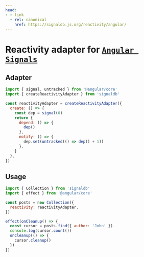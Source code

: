 ```yaml
---
head:
- - link
  - rel: canonical
    href: https://signaldb.js.org/reactivity/angular/
---
```

# Reactivity adapter for [`Angular Signals`](https://angular.io/guide/signals)

## Adapter

```js
import { signal, untracked } from '@angular/core'
import { createReactivityAdapter } from 'signaldb'

const reactivityAdapter = createReactivityAdapter({
  create: () => {
    const dep = signal(0)
    return {
      depend: () => {
        dep()
      },
      notify: () => {
        dep.set(untracked(() => dep() + 1))
      },
    }
  },
})
```

## Usage

```js
import { Collection } from 'signaldb'
import { effect } from '@angular/core'

const posts = new Collection({
  reactivity: reactivityAdapter,
})

effect(onCleanup() => {
  const cursor = posts.find({ author: 'John' })
  console.log(cursor.count())
  onCleanup(() => {
    cursor.cleanup()
  })
})
```
